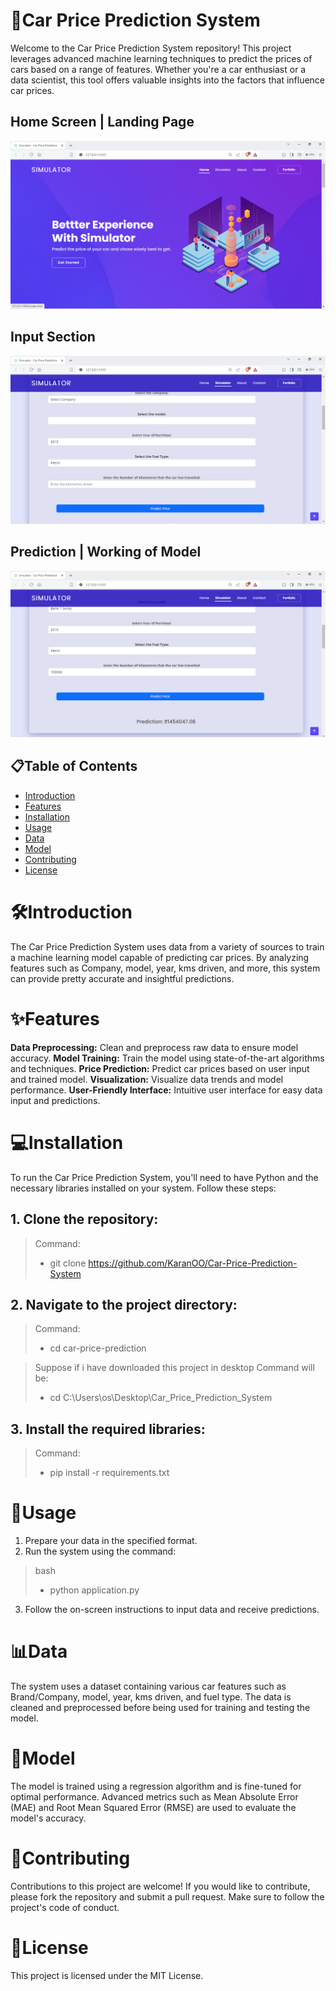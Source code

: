 # 🚗Car Price Prediction System
Welcome to the Car Price Prediction System repository! This project leverages advanced machine learning techniques to predict the prices of cars based on a range of features. Whether you're a car enthusiast or a data scientist, this tool offers valuable insights into the factors that influence car prices.

 <!-- Add an image link here if you have one -->

 ## Home Screen | Landing Page
 ![image](https://github.com/KaranOO/KaranOO/blob/4ddfbc449367030727d4de68ffd1a52df8c6a21a/image/CPP_HOME1.PNG)
 

## Input Section
 ![image](https://github.com/KaranOO/KaranOO/blob/4ddfbc449367030727d4de68ffd1a52df8c6a21a/image/CPP_HOME2.PNG)

## Prediction | Working of Model
 ![image](https://github.com/KaranOO/KaranOO/blob/4ddfbc449367030727d4de68ffd1a52df8c6a21a/image/CPP_HOME3.PNG)


## 📋Table of Contents
- [Introduction](#Introduction) 
- [Features](#Features)
- [Installation](#Installation)
- [Usage](#Clone_the_repository)
- [Data](#Data)
- [Model](#Model)
- [Contributing](#Contributing)
- [License](#License)


# 🛠️Introduction
The Car Price Prediction System uses data from a variety of sources to train a machine learning model capable of predicting car prices. By analyzing features such as Company, model, year, kms driven, and more, this system can provide pretty accurate and insightful predictions.

# ✨Features
**Data Preprocessing:** Clean and preprocess raw data to ensure model accuracy.
**Model Training:** Train the model using state-of-the-art algorithms and techniques.
**Price Prediction:** Predict car prices based on user input and trained model.
**Visualization:** Visualize data trends and model performance.
**User-Friendly Interface:** Intuitive user interface for easy data input and predictions.


# 💻Installation
To run the Car Price Prediction System, you'll need to have Python and the necessary libraries installed on your system. Follow these steps:

## 1. Clone the repository:
> Command:
> - git clone https://github.com/KaranOO/Car-Price-Prediction-System

## 2. Navigate to the project directory:
> Command:
> - cd car-price-prediction

> Suppose if i have downloaded this project in desktop
> Command will be:
> - cd C:\Users\os\Desktop\Car_Price_Prediction_System

## 3. Install the required libraries:
> Command:
> - pip install -r requirements.txt


# 🚀Usage
1. Prepare your data in the specified format.
2. Run the system using the command:
>   bash
> - python application.py
3. Follow the on-screen instructions to input data and receive predictions.


# 📊Data
The system uses a dataset containing various car features such as Brand/Company, model, year, kms driven, and fuel type. The data is cleaned and preprocessed before being used for training and testing the model.

# 🤖Model
The model is trained using a regression algorithm and is fine-tuned for optimal performance. Advanced metrics such as Mean Absolute Error (MAE) and Root Mean Squared Error (RMSE) are used to evaluate the model's accuracy.

# 🙌Contributing
Contributions to this project are welcome! If you would like to contribute, please fork the repository and submit a pull request. Make sure to follow the project's code of conduct.

# 📄License
This project is licensed under the MIT License.
